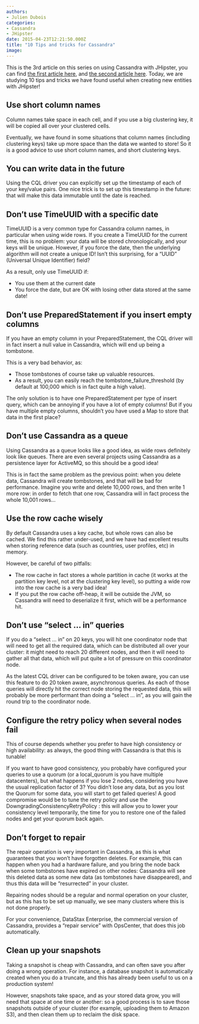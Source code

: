 ```yaml
---
authors:
- Julien Dubois
categories:
- Cassandra
- JHipster
date: 2015-04-23T12:21:50.000Z
title: "10 Tips and tricks for Cassandra"
image: 
---
```


This is the 3rd article on this series on using Cassandra with JHipster, you can find [the first article here](https://blog.ippon.tech/using-cassandra-jhipster/), and [the second article here](https://blog.ippon.tech/modeling-data-with-cassandra-what-cql-hides-away-from-you/). Today, we are studying 10 tips and tricks we have found useful when creating new entities with JHipster!

## Use short column names

Column names take space in each cell, and if you use a big clustering key, it will be copied all over your clustered cells.

Eventually, we have found in some situations that column names (including clustering keys) take up more space than the data we wanted to store! So it is a good advice to use short column names, and short clustering keys.

## You can write data in the future

Using the CQL driver you can explicitly set up the timestamp of each of your key/value pairs. One nice trick is to set up this timestamp in the future: that will make this data immutable until the date is reached.

## Don’t use TimeUUID with a specific date

TimeUUID is a very common type for Cassandra column names, in particular when using wide rows. If you create a TimeUUID for the current time, this is no problem: your data will be stored chronologically, and your keys will be unique. However, if you force the date, then the underlying algorithm will not create a unique ID! Isn’t this surprising, for a “UUID” (Universal Unique Identifier) field?

As a result, only use TimeUUID if:

- You use them at the current date
- You force the date, but are OK with losing other data stored at the same date!

## Don’t use PreparedStatement if you insert empty columns

If you have an empty column in your PreparedStatement, the CQL driver will in fact insert a null value in Cassandra, which will end up being a tombstone.

This is a very bad behavior, as:

- Those tombstones of course take up valuable resources.
- As a result, you can easily reach the tombstone_failure_threshold (by default at 100,000 which is in fact quite a high value).

The only solution is to have one PreparedStatement per type of insert query, which can be annoying if you have a lot of empty columns! But if you have multiple empty columns, shouldn’t you have used a Map to store that data in the first place?

## Don’t use Cassandra as a queue

Using Cassandra as a queue looks like a good idea, as wide rows definitely look like queues. There are even several projects using Cassandra as a persistence layer for ActiveMQ, so this should be a good idea!

This is in fact the same problem as the previous point: when you delete data, Cassandra will create tombstones, and that will be bad for performance. Imagine you write and delete 10,000 rows, and then write 1 more row: in order to fetch that one row, Cassandra will in fact process the whole 10,001 rows…

## Use the row cache wisely

By default Cassandra uses a key cache, but whole rows can also be cached. We find this rather under-used, and we have had excellent results when storing reference data (such as countries, user profiles, etc) in memory.

However, be careful of two pitfalls:

- The row cache in fact stores a whole partition in cache (it works at the partition key level, not at the clustering key level), so putting a wide row into the row cache is a very bad idea!
- If you put the row cache off-heap, it will be outside the JVM, so Cassandra will need to deserialize it first, which will be a performance hit.

## Don’t use “select … in” queries

If you do a “select … in” on 20 keys, you will hit one coordinator node that will need to get all the required data, which can be distributed all over your cluster: it might need to reach 20 different nodes, and then it will need to gather all that data, which will put quite a lot of pressure on this coordinator node.

As the latest CQL driver can be configured to be token aware, you can use this feature to do 20 token aware, asynchronous queries. As each of those queries will directly hit the correct node storing the requested data, this will probably be more performant than doing a “select … in”, as you will gain the round trip to the coordinator node.

## Configure the retry policy when several nodes fail

This of course depends whether you prefer to have high consistency or high availability: as always, the good thing with Cassandra is that this is tunable!

If you want to have good consistency, you probably have configured your queries to use a quorum (or a local_quorum is you have multiple datacenters), but what happens if you lose 2 nodes, considering you have the usual replication factor of 3? You didn’t lose any data, but as you lost the Quorum for some data, you will start to get failed queries! A good compromise would be to tune the retry policy and use the DowngradingConsistencyRetryPolicy : this will allow you to lower your consistency level temporarily, the time for you to restore one of the failed nodes and get your quorum back again.

## Don’t forget to repair

The repair operation is very important in Cassandra, as this is what guarantees that you won’t have forgotten deletes. For example, this can happen when you had a hardware failure, and you bring the node back when some tombstones have expired on other nodes: Cassandra will see this deleted data as some new data (as tombstones have disappeared), and thus this data will be “resurrected” in your cluster.

Repairing nodes should be a regular and normal operation on your cluster, but as this has to be set up manually, we see many clusters where this is not done properly.

For your convenience, DataStax Enterprise, the commercial version of Cassandra, provides a “repair service” with OpsCenter, that does this job automatically.

## Clean up your snapshots

Taking a snapshot is cheap with Cassandra, and can often save you after doing a wrong operation. For instance, a database snapshot is automatically created when you do a truncate, and this has already been useful to us on a production system!

However, snapshots take space, and as your stored data grow, you will need that space at one time or another: so a good process is to save those snapshots outside of your cluster (for example, uploading them to Amazon S3), and then clean them up to reclaim the disk space.
